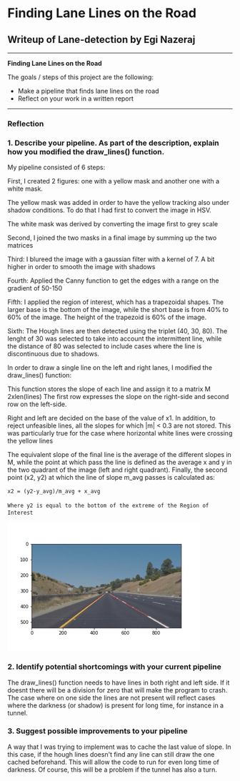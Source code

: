 # **Finding Lane Lines on the Road** 

## Writeup of Lane-detection by Egi Nazeraj

---

**Finding Lane Lines on the Road**

The goals / steps of this project are the following:
* Make a pipeline that finds lane lines on the road
* Reflect on your work in a written report


[//]: # (Image References)

[image1]: ./test_images_output/Output_whiteCarLaneSwitch.jpg

---

### Reflection

### 1. Describe your pipeline. As part of the description, explain how you modified the draw_lines() function.

My pipeline consisted of 6 steps: 

First, I created 2 figures: one with a yellow mask and another one with a white mask.

The yellow mask was added in order to have the yellow tracking also under shadow conditions. To do that I had first to convert the image in HSV.

The white mask was derived by converting the image first to grey scale

Second, I joined the two masks in a final image by summing up the two matrices

Third: I blureed the image with a gaussian filter with a kernel of 7. A bit higher in order to smooth the image with shadows

Fourth: Applied the Canny function to get the edges with a range on the gradient of 50-150

Fifth: I applied the region of interest, which has a trapezoidal shapes. The larger base is the bottom of the image, while the short base is from 40% to 60% of the image. The height of the trapezoid is 60% of the image.

Sixth: The Hough lines are then detected using the triplet (40, 30, 80). The lenght of 30 was selected to take into account the intermittent line, while the distance of 80 was selected to include cases where the line is discontinuous due to shadows.

In order to draw a single line on the left and right lanes, I modified the draw_lines() function:

This function stores the slope of each line and assign it to a matrix M 2xlen(lines)
The first row expresses the slope on the right-side and second row on the left-side.

Right and left are decided on the base of the value of x1.
In addition, to reject unfeasible lines, all the slopes for which |m| < 0.3 are not stored. This was particularly true for the case where horizontal white lines were crossing the yellow lines

The equivalent slope of the final line is the average of the different slopes in M, while the point at which pass the line is defined as the average x and y in the two quadrant of the image (left and right quadrant). Finally, the second point (x2, y2) at which the line of slope m_avg passes is calculated as:
    
    x2 = (y2-y_avg)/m_avg + x_avg
    
    Where y2 is equal to the bottom of the extreme of the Region of Interest


![alt text][image1]


### 2. Identify potential shortcomings with your current pipeline


The draw_lines() function needs to have lines in both right and left side. If it doesnt there will be a division for zero that will make the program to crash. The case where on one side the lines are not present will reflect cases where the darkness (or shadow) is present for long time, for instance in a tunnel.


### 3. Suggest possible improvements to your pipeline

A way that I was trying to implement was to cache the last value of slope. In this case, if the hough lines doesn't find any line can still draw the one cached beforehand. This will allow the code to run for even long time of darkness. Of course, this will be a problem if the tunnel has also a turn.
